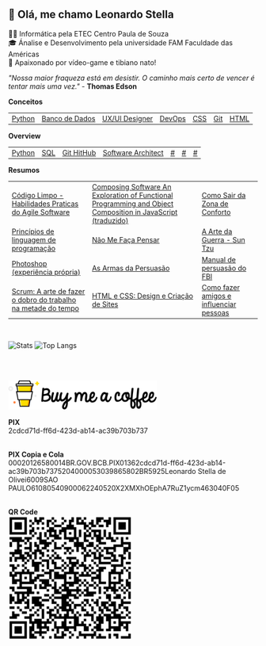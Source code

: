 
## :wave: Olá, me chamo Leonardo Stella

:man_technologist: Informática pela ETEC Centro Paula de Souza
<br>
:mortar_board: Ánalise e Desenvolvimento pela universidade FAM Faculdade das Américas
<br>
:space_invader: Apaixonado por vídeo-game e tibiano nato!

<i>"Nossa maior fraqueza está em desistir. O caminho mais certo de vencer é tentar mais uma vez."</i> - <b>Thomas Edson</b>
<table>
	<b>Conceitos</b>
	<td>
		<a href="https://github.com/leostella97/pythonconceitos">Python</a>
	</td>
	<td>
		<a href="https://github.com/leostella97/conceitosbd">Banco de Dados</a>
	</td>
	<td>
		<a href="https://github.com/leostella97/uxuiconceitos">UX/UI Designer</a>
	</td>
	<td>
		<a href="https://github.com/leostella97/conceitosdevops">DevOps</a>
	</td>
	<td>
		<a href="https://github.com/leostella97/cssconceitos">CSS</a>
	</td>
	<td>
		<a href="https://github.com/leostella97/concomgit">Git</a>
	</td>
	<td>
		<a href="https://github.com/leostella97/htmlconceitos">HTML</a>
	</td>
	</table>
	<table>
	<b>Overview</b>
	<td>
		<a href="https://github.com/leostella97/pythonoverview">Python</a>
	</td>
	<td>
		<a href="https://github.com/leostella97/sql-overview">SQL</a>
	</td>
	<td>
		<a href="https://github.com/leostella97/overview_git-github">Git HitHub</a>
	</td>
	<td>
		<a href="https://github.com/leostella97/software-architect">Software Architect</a>
	</td>
	<td>
		<a href="#">#</a>
	</td>
	<td>
		<a href="#">#</a>
	</td>
	<td>
		<a href="#">#</a>
	</td>
	</table>
	<table>
	<b>Resumos</b>
	<tr>
			<td>
				<a href="https://github.com/leostella97/resumolivros/tree/main/C%C3%B3digo%20Limpo%20-%20Habilidades%20Praticas%20do%20Agile%20Software#c%C3%B3digo-limpo---habilidades-praticas-do-agile-software">Código Limpo - Habilidades Praticas do Agile Software</a>
			</td>
			<td>
				<a href="https://github.com/leostella97/resumolivros/tree/main/Composing%20Software%20An%20Exploration%20of%20Functional%20Programming%20and%20Object%20Composition%20in%20JavaScript%20(traduzido)">Composing Software An Exploration of Functional Programming and Object Composition in JavaScript (traduzido)</a>
			</td>
			<td>
				<a href="https://github.com/leostella97/resumolivros/tree/main/Como%20Sair%20da%20Zona%20de%20Conforto">Como Sair da Zona de Conforto</a>
			</td>
		</tr>
		<tr>
			<td>
				<a href="https://github.com/leostella97/resumolivros/tree/main/Princ%C3%ADpios%20de%20linguagem%20de%20programa%C3%A7%C3%A3o">Princípios de linguagem de programação</a>
			</td>
			<td>
				<a href="https://github.com/leostella97/resumolivros/tree/main/N%C3%A3o%20Me%20Fa%C3%A7a%20Pensar">Não Me Faça Pensar</a>
			</td>
			<td>
				<a href="https://github.com/leostella97/resumolivros/tree/main/A%20Arte%20da%20Guerra%20-%20Sun%20Tzu">A Arte da Guerra - Sun Tzu</a>
			</td>
		</tr>
		<tr>
			<td>
				<a href="https://github.com/leostella97/resumolivros/tree/main/Photoshop%20(experi%C3%AAncia%20pr%C3%B3pria)">Photoshop (experiência própria)</a>
			</td>
			<td>
				<a href="https://github.com/leostella97/resumolivros/tree/main/As%20Armas%20da%20Persuas%C3%A3o">As Armas da Persuasão</a>
			<td>
				<a href="https://github.com/leostella97/resumolivros/tree/main/Manual%20de%20persuas%C3%A3o%20do%20FBI">Manual de persuasão do FBI</a>
			</td>
		</tr>
		<tr>
			<td>
				<a href="https://github.com/leostella97/resumolivros/tree/main/Scrum%20A%20arte%20de%20fazer%20o%20dobro%20do%20trabalho%20na%20metade%20do%20tempo">Scrum: A arte de fazer o dobro do trabalho na metade do tempo</a>
			</td>
			<td>
				<a href="https://github.com/leostella97/resumolivros/tree/main/HTML%20e%20CSS%20Design%20e%20Cria%C3%A7%C3%A3o%20de%20Sites">HTML e CSS: Design e Criação de Sites</a>
			</td>
			<td>
				<a href="https://github.com/leostella97/resumolivros/tree/main/Como%20fazer%20amigos%20e%20influenciar%20pessoas">Como fazer amigos e influenciar pessoas</a>
			</td>
		</tr>

</table>

<br>

![Stats](https://github-readme-stats.vercel.app/api?username=leostella97&show_icons=true&count_private=true&theme=dark)
![Top Langs](https://github-readme-stats.vercel.app/api/top-langs/?username=leostella97&layout=compact&theme=dark)

<br><br>

<img width="300" src="https://github.com/leostella97/leostella97/blob/main/img/BuyMeACoffee.png?raw=true">

<b>PIX</b>
<br>
2cdcd71d-ff6d-423d-ab14-ac39b703b737
<br><br>

<b>PIX Copia e Cola</b>
<br>
00020126580014BR.GOV.BCB.PIX01362cdcd71d-ff6d-423d-ab14-ac39b703b7375204000053039865802BR5925Leonardo Stella de Olivei6009SAO PAULO61080540900062240520X2XMXhOEphA7RuZ1ycm463040F05
<br><br>

<b>QR Code</b>
<br>
<img width="250" src="https://github.com/leostella97/leostella97/blob/main/img/qr-code.png?raw=true">